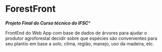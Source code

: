 # ForestFront

*****Projeto Final do Curso técnico do IFSC******

FrontEnd do Web App com base de dados de árvores para ajudar o produtor 
agroforestal decidir sobre que espécies são convenientes para 
seu plantio em base a solo, clima, região, manejo, uso da
madeira, etc.
